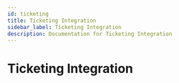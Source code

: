 ```yaml
---
id: ticketing
title: Ticketing Integration
sidebar_label: Ticketing Integration
description: Documentation for Ticketing Integration
---
```


# Ticketing Integration
